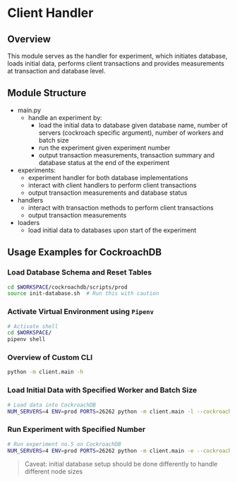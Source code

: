 # Client Handler

## Overview
This module serves as the handler for experiment, which initiates database, loads initial data, performs client transactions and provides measurements at transaction and database level.

## Module Structure
* main.py
    * handle an experiment by:
        * load the initial data to database given database name, number of servers (cockroach specific argument), number of workers and batch size
        * run the experiment given experiment number 
        * output transaction measurements, transaction summary and database status at the end of the experiment
* experiments: 
    * experiment handler for both database implementations
    * interact with client handlers to perform client transactions 
    * output transaction measurements and database status 
* handlers
    * interact with transaction methods to perform client transactions
    * output transaction measurements 
* loaders
    * load initial data to databases upon start of the experiment


## Usage Examples for CockroachDB

### Load Database Schema and Reset Tables

```bash
cd $WORKSPACE/cockroachdb/scripts/prod
source init-database.sh  # Run this with caution
```

### Activate Virtual Environment using `Pipenv`

```bash
# Activate shell
cd $WORKSPACE/
pipenv shell
```

### Overview of Custom CLI

```bash
python -m client.main -h
```

### Load Initial Data with Specified Worker and Batch Size

```bash
# Load data into CockroachDB
NUM_SERVERS=4 ENV=prod PORTS=26262 python -m client.main -l --cockroachdb --workers 16 --batch-size 2999
```

### Run Experiment with Specified Number

```bash
# Run experiment no.5 on CockroachDB
NUM_SERVERS=4 ENV=prod PORTS=26262 python -m client.main -e --cockroachdb -n 5
```

> Caveat: initial database setup should be done differently to handle different node sizes
